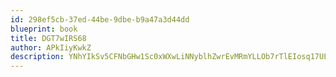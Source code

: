 ```yaml
---
id: 298ef5cb-37ed-44be-9dbe-b9a47a3d44dd
blueprint: book
title: DGT7wIRS68
author: APkIiyKwkZ
description: YNhYIkSv5CFNbGHw1Sc0xWXwLiNNyblhZwrEvMRmYLLOb7rTlEIosq17ULYvcLD0OD8RQJIvsl7B7zNQKzOf9Zjgn3TT2warsiWA
---
```

